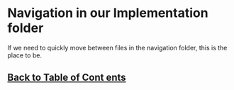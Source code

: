 # Navigation in our Implementation folder

If we need to quickly move between files in the navigation folder, this is the place to be.

## [Back to Table of Cont  ents](../TableOfContents.md)